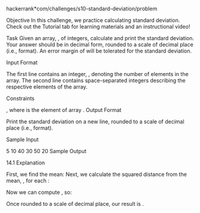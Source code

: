  hackerrank*com/challenges/s10-standard-deviation/problem

Objective 
In this challenge, we practice calculating standard deviation. Check out the Tutorial tab for learning materials and an instructional video!

Task 
Given an array, , of  integers, calculate and print the standard deviation. Your answer should be in decimal form, rounded to a scale of  decimal place (i.e.,  format). An error margin of  will be tolerated for the standard deviation.

Input Format

The first line contains an integer, , denoting the number of elements in the array. 
The second line contains  space-separated integers describing the respective elements of the array.

Constraints

, where  is the  element of array .
Output Format

Print the standard deviation on a new line, rounded to a scale of  decimal place (i.e.,  format).

Sample Input

5
10 40 30 50 20
Sample Output

14.1
Explanation

First, we find the mean: 
Next, we calculate the squared distance from the mean, , for each :

Now we can compute , so:

Once rounded to a scale of  decimal place, our result is .